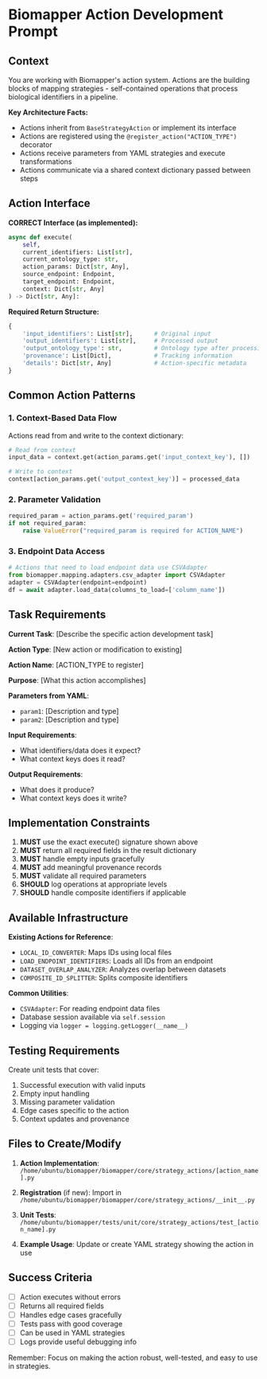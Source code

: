 # Biomapper Action Development Prompt

## Context

You are working with Biomapper's action system. Actions are the building blocks of mapping strategies - self-contained operations that process biological identifiers in a pipeline.

**Key Architecture Facts:**
- Actions inherit from `BaseStrategyAction` or implement its interface
- Actions are registered using the `@register_action("ACTION_TYPE")` decorator
- Actions receive parameters from YAML strategies and execute transformations
- Actions communicate via a shared context dictionary passed between steps

## Action Interface

**CORRECT Interface (as implemented):**
```python
async def execute(
    self,
    current_identifiers: List[str],
    current_ontology_type: str,
    action_params: Dict[str, Any],
    source_endpoint: Endpoint,
    target_endpoint: Endpoint,
    context: Dict[str, Any]
) -> Dict[str, Any]:
```

**Required Return Structure:**
```python
{
    'input_identifiers': List[str],      # Original input
    'output_identifiers': List[str],     # Processed output
    'output_ontology_type': str,         # Ontology type after processing
    'provenance': List[Dict],            # Tracking information
    'details': Dict[str, Any]            # Action-specific metadata
}
```

## Common Action Patterns

### 1. Context-Based Data Flow
Actions read from and write to the context dictionary:
```python
# Read from context
input_data = context.get(action_params.get('input_context_key'), [])

# Write to context
context[action_params.get('output_context_key')] = processed_data
```

### 2. Parameter Validation
```python
required_param = action_params.get('required_param')
if not required_param:
    raise ValueError("required_param is required for ACTION_NAME")
```

### 3. Endpoint Data Access
```python
# Actions that need to load endpoint data use CSVAdapter
from biomapper.mapping.adapters.csv_adapter import CSVAdapter
adapter = CSVAdapter(endpoint=endpoint)
df = await adapter.load_data(columns_to_load=['column_name'])
```

## Task Requirements

**Current Task**: [Describe the specific action development task]

**Action Type**: [New action or modification to existing]

**Action Name**: [ACTION_TYPE to register]

**Purpose**: [What this action accomplishes]

**Parameters from YAML**:
- `param1`: [Description and type]
- `param2`: [Description and type]

**Input Requirements**:
- What identifiers/data does it expect?
- What context keys does it read?

**Output Requirements**:
- What does it produce?
- What context keys does it write?

## Implementation Constraints

1. **MUST** use the exact execute() signature shown above
2. **MUST** return all required fields in the result dictionary
3. **MUST** handle empty inputs gracefully
4. **MUST** add meaningful provenance records
5. **MUST** validate all required parameters
6. **SHOULD** log operations at appropriate levels
7. **SHOULD** handle composite identifiers if applicable

## Available Infrastructure

**Existing Actions for Reference**:
- `LOCAL_ID_CONVERTER`: Maps IDs using local files
- `LOAD_ENDPOINT_IDENTIFIERS`: Loads all IDs from an endpoint
- `DATASET_OVERLAP_ANALYZER`: Analyzes overlap between datasets
- `COMPOSITE_ID_SPLITTER`: Splits composite identifiers

**Common Utilities**:
- `CSVAdapter`: For reading endpoint data files
- Database session available via `self.session`
- Logging via `logger = logging.getLogger(__name__)`

## Testing Requirements

Create unit tests that cover:
1. Successful execution with valid inputs
2. Empty input handling
3. Missing parameter validation
4. Edge cases specific to the action
5. Context updates and provenance

## Files to Create/Modify

1. **Action Implementation**: 
   `/home/ubuntu/biomapper/biomapper/core/strategy_actions/[action_name].py`

2. **Registration** (if new):
   Import in `/home/ubuntu/biomapper/biomapper/core/strategy_actions/__init__.py`

3. **Unit Tests**:
   `/home/ubuntu/biomapper/tests/unit/core/strategy_actions/test_[action_name].py`

4. **Example Usage**:
   Update or create YAML strategy showing the action in use

## Success Criteria

- [ ] Action executes without errors
- [ ] Returns all required fields
- [ ] Handles edge cases gracefully
- [ ] Tests pass with good coverage
- [ ] Can be used in YAML strategies
- [ ] Logs provide useful debugging info

Remember: Focus on making the action robust, well-tested, and easy to use in strategies.